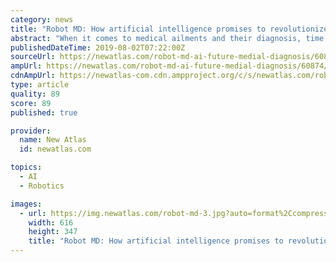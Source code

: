 ```yaml
---
category: news
title: "Robot MD: How artificial intelligence promises to revolutionize medical diagnosis"
abstract: "When it comes to medical ailments and their diagnosis, time is absolutely of the essence. The sooner we're aware of a developing condition, the better chance we have of treating and ultimately ..."
publishedDateTime: 2019-08-02T07:22:00Z
sourceUrl: https://newatlas.com/robot-md-ai-future-medial-diagnosis/60874/
ampUrl: https://newatlas.com/robot-md-ai-future-medial-diagnosis/60874/?amp=true
cdnAmpUrl: https://newatlas-com.cdn.ampproject.org/c/s/newatlas.com/robot-md-ai-future-medial-diagnosis/60874/?amp=true
type: article
quality: 89
score: 89
published: true

provider:
  name: New Atlas
  id: newatlas.com

topics:
  - AI
  - Robotics

images:
  - url: https://img.newatlas.com/robot-md-3.jpg?auto=format%2Ccompress&ch=Width%2CDPR&fit=crop&h=347&q=60&rect=0%2C130%2C1440%2C810&w=616&s=3b9bc5054ff54b128cb9f6834d850567
    width: 616
    height: 347
    title: "Robot MD: How artificial intelligence promises to revolutionize medical diagnosis"
---
```

